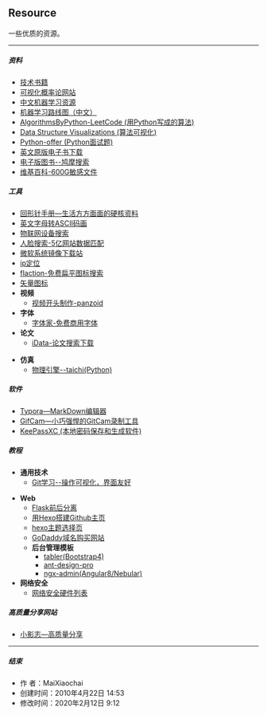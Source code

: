Resource
---
一些优质的资源。

---

##### 资料

* [技术书籍](https://github.com/KeKe-Li/book)
* [可视化概率论网站](https://seeing-theory.brown.edu/cn.html)
* [中文机器学习资源](github.com/apachecn/AiLearning)
* [机器学习路线图（中文）](https://ailearning.apachecn.org/)
* [AlgorithmsByPython-LeetCode (用Python写成的算法)](https://github.com/Jack-Lee-Hiter/AlgorithmsByPython)
* [Data Structure Visualizations (算法可视化)](https://www.cs.usfca.edu/~galles/visualization/Algorithms.html)
* [Python-offer (Python面试题)](https://github.com/JushuangQiao/Python-Offer)
* [英文原版电子书下载](https://salttiger.com/)
* [电子版图书--鸠摩搜索](https://www.jiumodiary.com/)
* [维基百科-600G敏感文件](https://file.wikileaks.org/file/)

##### 工具

* [回形针手册—生活方方面面的硬核资料](https://ipaperclip.net/)
* [英文字母转ASCII码画](http://patorjk.com/software/taag/#p=display&f=Graffiti&t=Type%20Something%20)
* [物联网设备搜索](https://www.shodan.io/)
* [人脸搜索-5亿网站数据匹配](https://pimeyes.com/cn/)
* [微软系统镜像下载站](http://msdn.itellyou.cn/)
* [ip定位](https://www.opengps.cn/Data/IP/LocHighAcc.aspx)
* [flaction-免费扁平图标搜索](https://www.flaticon.com/)
* [矢量图标](https://www.iconfont.cn/)
* **视频**
  * [视频开头制作-panzoid](https://panzoid.com/)
* **字体**
  * [字体家-免费商用字体](https://www.zitijia.com/)
* **论文**
  * [iData-论文搜索下载](https://www.cn-ki.net/)

+ **仿真**
  + [物理引擎--taichi(Python)](https://github.com/taichi-dev/taichi)

##### 软件

+ [Typora—MarkDown编辑器](https://www.typora.io/)
+ [GifCam—小巧强悍的GitCam录制工具](http://blog.bahraniapps.com/gifcam/)
+ [KeePassXC (本地密码保存和生成软件)](https://github.com/keepassxreboot/keepassxc)

##### 教程

+ **通用技术**
  + [Git学习--操作可视化，界面友好](https://learngitbranching.js.org/)

* **Web**
  * [Flask前后分离](https://frostming.com/tag/flask)
  * [用Hexo搭建Github主页](http://blog.haoji.me/build-blog-website-by-hexo-github.html?from=xa)
  * [hexo主题选择页](https://hexo.io/themes/)
  * [GoDaddy域名购买网站](https://sg.godaddy.com/zh)
  * **后台管理模板**
    + [tabler(Bootstrap4)]( https://github.com/tabler/tabler )
    + [ ant-design-pro ]( https://github.com/ant-design/ant-design-pro )
    + [ngx-admin(Angular8/Nebular)]( https://github.com/akveo/ngx-admin )
* **网络安全**
  * [网络安全硬件列表](https://github.com/yadox666/The-Hackers-Hardware-Toolkit)

##### 高质量分享网站

+ [小影志—高质量分享](https://c7sky.com/)

---
##### 结束

+ 作		者：MaiXiaochai
+ 创建时间：2010年4月22日 14:53
+ 修改时间：2020年2月12日 9:12